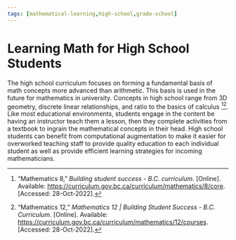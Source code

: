 ```yaml
---
tags: [mathematical-learning,high-school,grade-school]
---
```


# Learning Math for High School Students

The high school curriculum focuses on forming a fundamental basis of math concepts more advanced than arithmetic.  This basis is used in the future for mathematics in university.  Concepts in high school range from 3D geometry, discrete linear relationships, and ratio to the basics of calculus [^1][^2].  Like most educational environments, students engage in the content be having an instructor teach them a lesson, then they complete activities from a textbook to ingrain the mathematical concepts in their head.  High school students can benefit from computational augmentation to make it easier for overworked teaching staff to provide quality education to each individual student as well as provide efficient learning strategies for incoming mathematicians.

[^1]: “Mathematics 8,” _Building student success - B.C. curriculum_. [Online]. Available: https://curriculum.gov.bc.ca/curriculum/mathematics/8/core. [Accessed: 28-Oct-2022].
[^2]: “Mathematics 12,” _Mathematics 12 | Building Student Success - B.C. Curriculum_. [Online]. Available: https://curriculum.gov.bc.ca/curriculum/mathematics/12/courses. [Accessed: 28-Oct-2022].